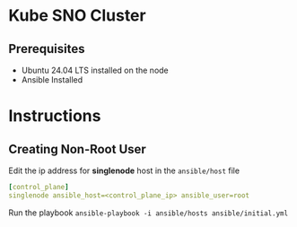 # Kube SNO Cluster

## Prerequisites
- Ubuntu 24.04 LTS installed on the node 
- Ansible Installed

# Instructions
## Creating Non-Root User
Edit the ip address for **singlenode** host in the `ansible/host` file

```yaml
[control_plane]
singlenode ansible_host=<control_plane_ip> ansible_user=root 
```

Run the playbook
`ansible-playbook -i ansible/hosts ansible/initial.yml`